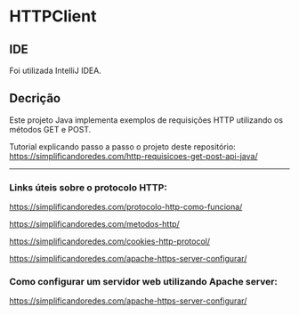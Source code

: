 # HTTPClient

## IDE
Foi utilizada IntelliJ IDEA.

## Decrição

Este projeto Java implementa exemplos de requisições HTTP utilizando os métodos GET e POST.

Tutorial explicando passo a passo o projeto deste repositório:
https://simplificandoredes.com/http-requisicoes-get-post-api-java/

---
### Links úteis sobre o protocolo HTTP:

https://simplificandoredes.com/protocolo-http-como-funciona/

https://simplificandoredes.com/metodos-http/

https://simplificandoredes.com/cookies-http-protocol/

https://simplificandoredes.com/apache-https-server-configurar/

### Como configurar um servidor web utilizando Apache server:

https://simplificandoredes.com/apache-https-server-configurar/

